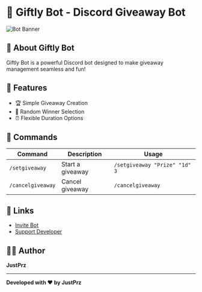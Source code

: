 # 🎉 Giftly Bot - Discord Giveaway Bot

![Bot Banner]([[[https://media.discordapp.net/attachments/1110450689465778246/1253642785922662410/giveaway_banner.png](https://media.discordapp.net/attachments/1217233608213921883/1331135064813342791/Screenshot_2025-01-21_072057.jpg?ex=679083a2&is=678f3222&hm=8f52162579686f81996f7a2ecf49a91487852c8ba19bb3488e4fdd7d292593d8&=&format=webp&width=359&height=314](https://cdn.discordapp.com/attachments/1217233608213921883/1331135064813342791/Screenshot_2025-01-21_072057.jpg?ex=679083a2&is=678f3222&hm=8f52162579686f81996f7a2ecf49a91487852c8ba19bb3488e4fdd7d292593d8&](https://cdn.discordapp.com/attachments/1217233608213921883/1331135064813342791/Screenshot_2025-01-21_072057.jpg?ex=679083a2&is=678f3222&hm=8f52162579686f81996f7a2ecf49a91487852c8ba19bb3488e4fdd7d292593d8&))))

## 🤖 About Giftly Bot

Giftly Bot is a powerful Discord bot designed to make giveaway management seamless and fun!

## 🌟 Features

- 🏆 Simple Giveaway Creation
- 🎲 Random Winner Selection
- ⏰ Flexible Duration Options

## 🤝 Commands

| Command | Description | Usage |
|---------|-------------|-------|
| `/setgiveaway` | Start a giveaway | `/setgiveaway "Prize" "1d" 3` |
| `/cancelgiveaway` | Cancel giveaway | `/cancelgiveaway` |

## 🔗 Links

- [Invite Bot](https://discord.com/oauth2/authorize?client_id=1331056024664150127&permissions=0&integration_type=0&scope=bot)
- [Support Developer](https://saweria.co/justprz)

## 👨‍💻 Author

**JustPrz**

---

**Developed with ❤️ by JustPrz**
